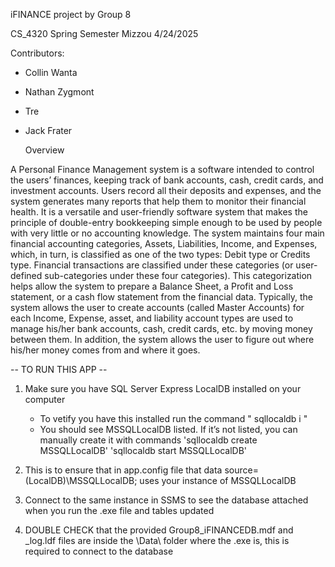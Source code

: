 iFINANCE project by Group 8 

CS_4320 Spring Semester Mizzou
4/24/2025

Contributors:
- Collin Wanta
- Nathan Zygmont
- Tre
- Jack Frater

  Overview

A Personal Finance Management system is a software intended to control the users’ finances,
keeping track of bank accounts, cash, credit cards, and investment accounts. Users record all their deposits
and expenses, and the system generates many reports that help them to monitor their financial health. It
is a versatile and user-friendly software system that makes the principle of double-entry bookkeeping simple
enough to be used by people with very little or no accounting knowledge. The system maintains four
main financial accounting categories, Assets, Liabilities, Income, and Expenses, which, in turn, is classified
as one of the two types: Debit type or Credits type. Financial transactions are classified under these
categories (or user-defined sub-categories under these four categories). This categorization helps allow the
system to prepare a Balance Sheet, a Profit and Loss statement, or a cash flow statement from the financial
data. Typically, the system allows the user to create accounts (called Master Accounts) for each Income,
Expense, asset, and liability account types are used to manage his/her bank accounts, cash, credit cards,
etc. by moving money between them. In addition, the system allows the user to figure out where his/her
money comes from and where it goes.


-- TO RUN THIS APP --

1) Make sure you have SQL Server Express LocalDB installed on your computer
     - To vetify you have this installed run the command " sqllocaldb i "
     - You should see MSSQLLocalDB listed.
      If it’s not listed, you can manually create it with commands 
      'sqllocaldb create MSSQLLocalDB'
      'sqllocaldb start MSSQLLocalDB'

2) This is to ensure that in app.config file that data source=(LocalDB)\MSSQLLocalDB; uses your instance of MSSQLLocalDB
3) Connect to the same instance in SSMS to see the database attached when you run the .exe file and tables updated
4) DOUBLE CHECK that the provided Group8_iFINANCEDB.mdf and _log.ldf files are inside the \Data\ folder where the .exe is, this is required to connect to the database
